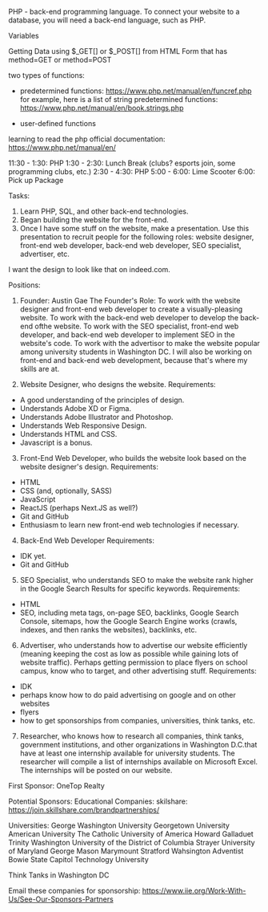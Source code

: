 PHP - back-end programming language. 
To connect your website to a database, you will need a back-end language, such as PHP. 

Variables

Getting Data using $_GET[] or $_POST[] from HTML Form that has method=GET or method=POST


two types of functions:
- predetermined functions: https://www.php.net/manual/en/funcref.php
for example, here is a list of string predetermined functions: https://www.php.net/manual/en/book.strings.php

- user-defined functions


learning to read the php official documentation: https://www.php.net/manual/en/



11:30 - 1:30: PHP
1:30 - 2:30: Lunch Break (clubs? esports join, some programming clubs, etc.)
2:30 - 4:30: PHP
5:00 - 6:00: Lime Scooter
6:00: Pick up Package














Tasks:
1) Learn PHP, SQL, and other back-end technologies.
2) Began building the website for the front-end.
3) Once I have some stuff on the website, make a presentation. Use this presentation to recruit people for the following roles: website designer, front-end web developer, back-end web developer, SEO specialist, advertiser, etc.


I want the design to look like that on indeed.com.

Positions:
1) Founder: Austin Gae
The Founder's Role: To work with the website designer and front-end web developer to create a visually-pleasing website. To work with the back-end web developer to develop the back-end ofthe website. To work with the SEO specialist, front-end web developer, and back-end web developer to implement SEO in the website's code. To work with the advertisor to make the website popular among university students in Washington DC. I will also be working on front-end and back-end web development, because that's where my skills are at. 

2) Website Designer, who designs the website. 
Requirements:
- A good understanding of the principles of design.
- Understands Adobe XD or Figma.
- Understands Adobe Illustrator and Photoshop.
- Understands Web Responsive Design.
- Understands HTML and CSS. 
- Javascript is a bonus. 

3) Front-End Web Developer, who builds the website look based on the website designer's design.
Requirements:
- HTML
- CSS (and, optionally, SASS)
- JavaScript
- ReactJS (perhaps Next.JS as well?)
- Git and GitHub
- Enthusiasm to learn new front-end web technologies if necessary.

4) Back-End Web Developer
Requirements:
- IDK yet.
- Git and GitHub

5) SEO Specialist, who understands SEO to make the website rank higher in the Google Search Results for specific keywords.
Requirements:
- HTML
- SEO, including meta tags, on-page SEO, backlinks, Google Search Console, sitemaps, how the Google Search Engine works (crawls, indexes, and then ranks the websites), backlinks, etc. 

6) Advertiser, who understands how to advertise our website efficiently (meaning keeping the cost as low as possible while gaining lots of website traffic). Perhaps getting permission to place flyers on school campus, know who to target, and other advertising stuff.
Requirements:
- IDK
- perhaps know how to do paid advertising on google and on other websites
- flyers
- how to get sponsorships from companies, universities, think tanks, etc. 

7) Researcher, who knows how to research all companies, think tanks, government institutions, and other organizations in Washington D.C.that have at least one internship available for university students. 
The researcher will compile a list of internships available on Microsoft Excel. The internships will be posted on our website. 





First Sponsor:
OneTop Realty 

Potential Sponsors: 
Educational Companies:
skilshare: https://join.skillshare.com/brandpartnerships/

Universities: 
George Washington University
Georgetown University
American University
The Catholic University of America
Howard
Galladuet
Trinity Washington
University of the District of Columbia
Strayer
University of Maryland
George Mason
Marymount
Stratford
Wahsington Adventist
Bowie State
Capitol Technology University

Think Tanks in Washington DC

Email these companies for sponsorship:
https://www.iie.org/Work-With-Us/See-Our-Sponsors-Partners